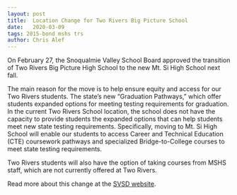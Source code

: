 ```yaml
---
layout: post
title:  Location Change for Two Rivers Big Picture School
date:   2020-03-09
tags: 2015-bond mshs trs
author: Chris Alef
---
```

On February 27, the Snoqualmie Valley School Board approved the transition of Two Rivers Big Picture High School to the new Mt. Si High School next fall.

The main reason for the move is to help ensure equity and access for our Two Rivers students. The state’s new “Graduation Pathways,” which offer students expanded options for meeting testing requirements for graduation. In the current Two Rivers School location, the school does not have the capacity to provide students the expanded options that can help students meet new state testing requirements. Specifically, moving to Mt. Si High School will enable our students to access Career and Technical Education (CTE) coursework pathways and specialized Bridge-to-College courses to meet state testing requirements.

Two Rivers students will also have the option of taking courses from MSHS staff, which are not currently offered at Two Rivers.

Read more about this change at the [SVSD website](https://www.svsd410.org/site/Default.aspx?PageType=3&DomainID=4&PageID=1&ViewID=6446ee88-d30c-497e-9316-3f8874b3e108&FlexDataID=25156).
